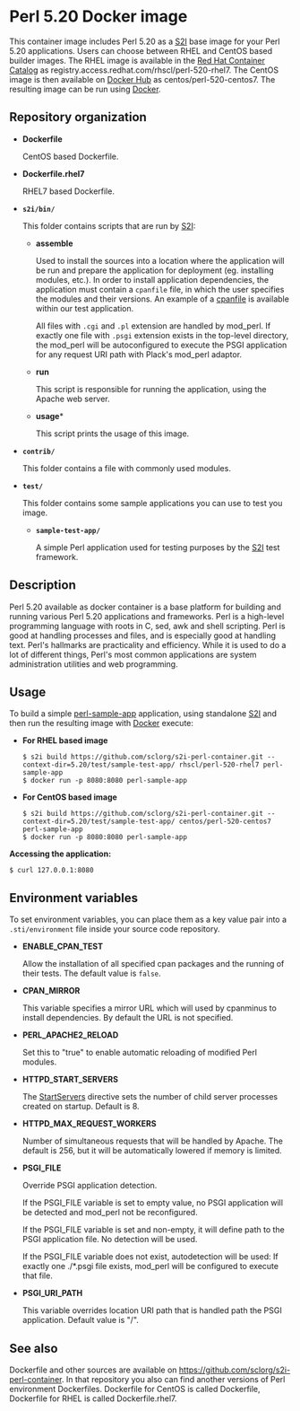 Perl 5.20 Docker image
=================

This container image includes Perl 5.20 as a [S2I](https://github.com/openshift/source-to-image) base image for your Perl 5.20 applications.
Users can choose between RHEL and CentOS based builder images.
The RHEL image is available in the [Red Hat Container Catalog](https://access.redhat.com/containers/#/registry.access.redhat.com/rhscl/perl-520-rhel7)
as registry.access.redhat.com/rhscl/perl-520-rhel7.
The CentOS image is then available on [Docker Hub](https://hub.docker.com/r/centos/perl-520-centos7/)
as centos/perl-520-centos7. 
The resulting image can be run using [Docker](http://docker.io).

Repository organization
------------------------
* **Dockerfile**

    CentOS based Dockerfile.

* **Dockerfile.rhel7**

    RHEL7 based Dockerfile.

* **`s2i/bin/`**

    This folder contains scripts that are run by [S2I](https://github.com/openshift/source-to-image):

    *   **assemble**

        Used to install the sources into a location where the application
        will be run and prepare the application for deployment (eg. installing
        modules, etc.).
        In order to install application dependencies, the application must contain a
        `cpanfile` file, in which the user specifies the modules and their versions.
        An example of a [cpanfile](https://github.com/container-images/perl/blob/master/test/sample-test-app/cpanfile) is available within our test application.

        All files with `.cgi` and `.pl` extension are handled by mod_perl.
        If exactly one file with `.psgi` extension exists in the top-level
        directory, the mod_perl will be autoconfigured to execute the PSGI
        application for any request URI path with Plack's mod_perl adaptor.

    *   **run**

        This script is responsible for running the application, using the
        Apache web server.

    *   **usage***

        This script prints the usage of this image.

* **`contrib/`**

    This folder contains a file with commonly used modules.

* **`test/`**

	This folder contains some sample applications you can use to test you image.

    * **`sample-test-app/`**

        A simple Perl application used for testing purposes by the [S2I](https://github.com/openshift/source-to-image) test framework.


Description
-----------

Perl 5.20 available as docker container is a base platform for 
building and running various Perl 5.20 applications and frameworks. 
Perl is a high-level programming language with roots in C, sed, awk and shell scripting. 
Perl is good at handling processes and files, and is especially good at handling text. 
Perl's hallmarks are practicality and efficiency. While it is used to do a lot of 
different things, Perl's most common applications are system administration utilities 
and web programming.

Usage
---------------------
To build a simple [perl-sample-app](https://github.com/sclorg/s2i-perl-container/tree/master/5.20/test/sample-test-app) application,
using standalone [S2I](https://github.com/openshift/source-to-image) and then run the
resulting image with [Docker](http://docker.io) execute:

*  **For RHEL based image**
    ```
    $ s2i build https://github.com/sclorg/s2i-perl-container.git --context-dir=5.20/test/sample-test-app/ rhscl/perl-520-rhel7 perl-sample-app
    $ docker run -p 8080:8080 perl-sample-app
    ```

*  **For CentOS based image**
    ```
    $ s2i build https://github.com/sclorg/s2i-perl-container.git --context-dir=5.20/test/sample-test-app/ centos/perl-520-centos7 perl-sample-app
    $ docker run -p 8080:8080 perl-sample-app
    ```

**Accessing the application:**
```
$ curl 127.0.0.1:8080
```

Environment variables
---------------------

To set environment variables, you can place them as a key value pair into a `.sti/environment`
file inside your source code repository.

* **ENABLE_CPAN_TEST**

    Allow the installation of all specified cpan packages and the running of their tests. The default value is `false`.

* **CPAN_MIRROR**

    This variable specifies a mirror URL which will used by cpanminus to install dependencies.
    By default the URL is not specified.

* **PERL_APACHE2_RELOAD**

    Set this to "true" to enable automatic reloading of modified Perl modules.

* **HTTPD_START_SERVERS**

    The [StartServers](https://httpd.apache.org/docs/2.4/mod/mpm_common.html#startservers)
    directive sets the number of child server processes created on startup. Default is 8.

* **HTTPD_MAX_REQUEST_WORKERS**

    Number of simultaneous requests that will be handled by Apache. The default
    is 256, but it will be automatically lowered if memory is limited.

* **PSGI_FILE**

    Override PSGI application detection.

    If the PSGI_FILE variable is set to empty value, no PSGI application will
    be detected and mod_perl not be reconfigured.

    If the PSGI_FILE variable is set and non-empty, it will define path to
    the PSGI application file. No detection will be used.

    If the PSGI_FILE variable does not exist, autodetection will be used:
    If exactly one ./*.psgi file exists, mod_perl will be configured to
    execute that file.

* **PSGI_URI_PATH**

    This variable overrides location URI path that is handled path the PSGI
    application. Default value is "/".


See also
--------
Dockerfile and other sources are available on https://github.com/sclorg/s2i-perl-container.
In that repository you also can find another versions of Perl environment Dockerfiles.
Dockerfile for CentOS is called Dockerfile, Dockerfile for RHEL is called Dockerfile.rhel7.
